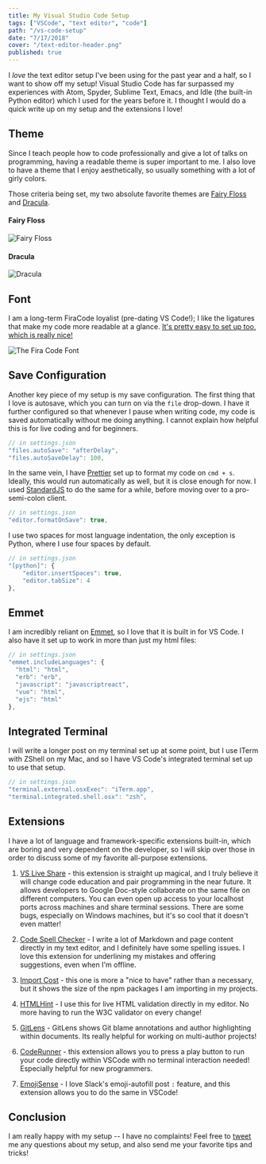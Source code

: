 ```yaml
---
title: My Visual Studio Code Setup
tags: ["VSCode", "text editor", "code"]
path: "/vs-code-setup"
date: "7/17/2018"
cover: "/text-editor-header.png"
published: true
---
```


I _love_ the text editor setup I've been using for the past year and a half, so I want to show off my setup! Visual Studio Code has far surpassed my experiences with Atom, Spyder, Sublime Text, Emacs, and Idle (the built-in Python editor) which I used for the years before it. I thought I would do a quick write up on my setup and the extensions I love!

## Theme

Since I teach people how to code professionally and give a lot of talks on programming, having a readable theme is super important to me. I also love to have a theme that I enjoy aesthetically, so usually something with a lot of girly colors.

Those criteria being set, my two absolute favorite themes are [Fairy Floss](https://marketplace.visualstudio.com/items?itemName=nopjmp.fairyfloss) and [Dracula](https://draculatheme.com/visual-studio-code/).

#### Fairy Floss

![Fairy Floss](/fairy-floss.png)

#### Dracula

![Dracula](/dracula.png)

## Font

I am a long-term FiraCode loyalist (pre-dating VS Code!); I like the ligatures that make my code more readable at a glance. [It's pretty easy to set up too, which is really nice!](https://github.com/tonsky/FiraCode/wiki/VS-Code-Instructions)

![The Fira Code Font](/fira-code.png)

## Save Configuration

Another key piece of my setup is my save configuration. The first thing that I love is autosave, which you can turn on via the `file` drop-down. I have it further configured so that whenever I pause when writing code, my code is saved automatically without me doing anything. I cannot explain how helpful this is for live coding and for beginners.

```js
// in settings.json
"files.autoSave": "afterDelay",
"files.autoSaveDelay": 100,
```

In the same vein, I have [Prettier](https://github.com/prettier/prettier-vscode) set up to format my code on `cmd + s`. Ideally, this would run automatically as well, but it is close enough for now. I used [StandardJS](https://github.com/standard/vscode-standardjs) to do the same for a while, before moving over to a pro-semi-colon client.

```js
// in settings.json
"editor.formatOnSave": true,
```

I use two spaces for most language indentation, the only exception is Python, where I use four spaces by default.

```js
// in settings.json
"[python]": {
    "editor.insertSpaces": true,
    "editor.tabSize": 4
},
```

## Emmet

I am incredibly reliant on [Emmet](https://emmet.io/), so I love that it is built in for VS Code. I also have it set up to work in more than just my html files:

```js
// in settings.json
"emmet.includeLanguages": {
  "html": "html",
  "erb": "erb",
  "javascript": "javascriptreact",
  "vue": "html",
  "ejs": "html"
},
```

## Integrated Terminal

I will write a longer post on my terminal set up at some point, but I use ITerm with ZShell on my Mac, and so I have VS Code's integrated terminal set up to use that setup.

```js
// in settings.json
"terminal.external.osxExec": "iTerm.app",
"terminal.integrated.shell.osx": "zsh",
```

## Extensions

I have a lot of language and framework-specific extensions built-in, which are boring and very dependent on the developer, so I will skip over those in order to discuss some of my favorite all-purpose extensions.

1.  [VS Live Share](https://marketplace.visualstudio.com/items?itemName=MS-vsliveshare.vsliveshare) - this extension is straight up magical, and I truly believe it will change code education and pair programming in the near future. It allows developers to Google Doc-style collaborate on the same file on different computers. You can even open up access to your localhost ports across machines and share terminal sessions. There are some bugs, especially on Windows machines, but it's so cool that it doesn't even matter!

1.  [Code Spell Checker](https://marketplace.visualstudio.com/items?itemName=streetsidesoftware.code-spell-checker) - I write a lot of Markdown and page content directly in my text editor, and I definitely have some spelling issues. I love this extension for underlining my mistakes and offering suggestions, even when I'm offline.

1.  [Import Cost](https://marketplace.visualstudio.com/items?itemName=wix.vscode-import-cost) - this one is more a "nice to have" rather than a necessary, but it shows the size of the npm packages I am importing in my projects.

1.  [HTMLHint](https://marketplace.visualstudio.com/items?itemName=mkaufman.HTMLHint) - I use this for live HTML validation directly in my editor. No more having to run the W3C validator on every change!

1.  [GitLens](https://marketplace.visualstudio.com/items?itemName=eamodio.gitlens) - GitLens shows Git blame annotations and author highlighting within documents. Its really helpful for working on multi-author projects!

1.  [CodeRunner](https://marketplace.visualstudio.com/items?itemName=formulahendry.code-runner) - this extension allows you to press a play button to run your code directly within VSCode with no terminal interaction needed! Especially helpful for new programmers.

1.  [EmojiSense](https://marketplace.visualstudio.com/items?itemName=bierner.emojisense) - I love Slack's emoji-autofill post `:` feature, and this extension allows you to do the same in VSCode!

## Conclusion

I am really happy with my setup -- I have no complaints! Feel free to [tweet](https://twitter.com/aspittel) me any questions about my setup, and also send me your favorite tips and tricks!
